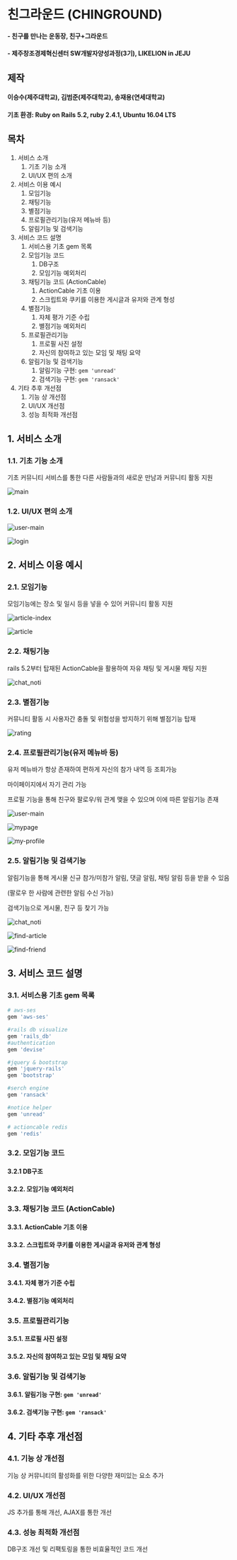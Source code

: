 # 친그라운드 (CHINGROUND)

#### - 친구를 만나는 운동장, 친구+그라운드

#### - 제주창조경제혁신센터 SW개발자양성과정(3기), LIKELION in JEJU

## 제작

#### 이승수(제주대학교), 김범준(제주대학교), 송재용(연세대학교)

#### 기초 환경: Ruby on Rails 5.2, ruby 2.4.1, Ubuntu 16.04 LTS

## 목차

1. 서비스 소개
   1. 기초 기능 소개
   2. UI/UX 편의 소개
2. 서비스 이용 예시
   1. 모임기능
   2. 채팅기능
   3. 별점기능
   4. 프로필관리기능(유저 메뉴바 등)
   5. 알림기능 및 검색기능
3. 서비스 코드 설명
   1. 서비스용 기초 gem 목록
   2. 모임기능 코드
      1. DB구조
      2. 모임기능 예외처리
   3. 채팅기능 코드 (ActionCable)
      1. ActionCable 기초 이용
      2. 스크립트와 쿠키를 이용한 게시글과 유저와 관계 형성
   4. 별점기능
      1. 자체 평가 기준 수립
      2. 별점기능 예외처리
   5. 프로필관리기능
      1. 프로필 사진 설정
      2. 자신의 참여하고 있는 모임 및 채팅 요약
   6. 알림기능 및 검색기능
      1. 알림기능 구현: `gem 'unread'`
      2. 검색기능 구현: `gem 'ransack'`
4. 기타 추후 개선점
   1. 기능 상 개선점
   2. UI/UX 개선점
   3. 성능 최적화 개선점



## 1. 서비스 소개

### 1.1. 기초 기능 소개

기초 커뮤니티 서비스를 통한 다른 사람들과의 새로운 만남과 커뮤니티 활동 지원

![main](.\info_pic\main.png)

### 1.2. UI/UX 편의 소개

![user-main](.\info_pic\user-main.png)

![login](.\info_pic\login.png)

## 2. 서비스 이용 예시 

### 2.1. 모임기능

모임기능에는 장소 및 일시 등을 넣을 수 있어 커뮤니티 활동 지원

![article-index](.\info_pic\article-index.png)

![article](.\info_pic\article.png)

### 2.2. 채팅기능

rails 5.2부터 탑재된 ActionCable을 활용하여 자유 채팅 및 게시물 채팅 지원

![chat_noti](.\info_pic\chat_noti.png)

### 2.3. 별점기능

커뮤니티 활동 시 사용자간 충돌 및 위험성을 방지하기 위해 별점기능 탑재

![rating](.\info_pic\rating.png)

### 2.4. 프로필관리기능(유저 메뉴바 등)

유저 메뉴바가 항상 존재하여 편하게 자신의 참가 내역 등 조회가능

마이페이지에서 자기 관리 가능

프로필 기능을 통해 친구와 팔로우/워 관계 맺을 수 있으며 이에 따른 알림기능 존재

![user-main](.\info_pic\user-main.png)

![mypage](.\info_pic\mypage.png)

![my-profile](.\info_pic\my-profile.png)

### 2.5. 알림기능 및 검색기능

알림기능을 통해 게시물 신규 참가/미참가 알림, 댓글 알림, 채팅 알림 등을 받을 수 있음

(팔로우 한 사람에 관련한 알림 수신 가능)

검색기능으로 게시물, 친구 등 찾기 가능

![chat_noti](.\info_pic\chat_noti.png)

![find-article](.\info_pic\find-article.png)

![find-friend](.\info_pic\find-friend.png)



## 3. 서비스 코드 설명

### 3.1. 서비스용 기초 gem 목록

```ruby
# aws-ses
gem 'aws-ses'

#rails db visualize
gem 'rails_db'
#authentication
gem 'devise' 

#jquery & bootstrap
gem 'jquery-rails'
gem 'bootstrap'

#serch engine
gem 'ransack'

#notice helper
gem 'unread'

# actioncable redis
gem 'redis'
```



### 3.2. 모임기능 코드

#### 3.2.1 DB구조

#### 3.2.2. 모임기능 예외처리



### 3.3. 채팅기능 코드 (ActionCable)

#### 3.3.1. ActionCable 기초 이용

#### 3.3.2. 스크립트와 쿠키를 이용한 게시글과 유저와 관계 형성



### 3.4. 별점기능

#### 3.4.1. 자체 평가 기준 수립

#### 3.4.2. 별점기능 예외처리



### 3.5. 프로필관리기능

#### 3.5.1. 프로필 사진 설정

#### 3.5.2. 자신의 참여하고 있는 모임 및 채팅 요약



### 3.6. 알림기능 및 검색기능

#### 3.6.1. 알림기능 구현: `gem 'unread'`

#### 3.6.2. 검색기능 구현: `gem 'ransack'`



## 4. 기타 추후 개선점

### 4.1. 기능 상 개선점

기능 상 커뮤니티의 활성화를 위한 다양한 재미있는 요소 추가

### 4.2. UI/UX 개선점

JS 추가를 통해 개선, AJAX를 통한 개선

### 4.3. 성능 최적화 개선점

DB구조 개선 및 리팩토링을 통한 비효율적인 코드 개선